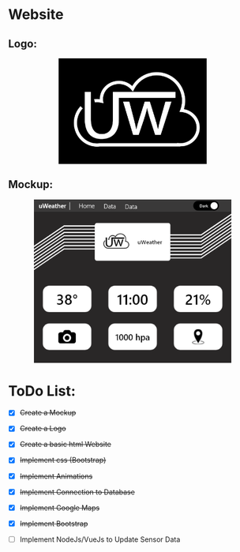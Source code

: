 # Website

## Logo:

<p align="center">
    <img src="https://github.com/lstranskyTGM/uWeather/blob/main/Website/img/logoBlack.png?raw=true" alt="uWeather_Logo" width="300" align="center">
</p>

## Mockup:

<p align="center">
    <img src="https://github.com/lstranskyTGM/uWeather/blob/main/Website/img/mockup.png?raw=true" alt="website_Mockup" width="400" align="center">
</p>

# ToDo List:

- [x] ~~Create a Mockup~~
- [x] ~~Create a Logo~~
- [x] ~~Create a basic html Website~~
- [x] ~~Implement css (Bootstrap)~~
- [x] ~~Implement Animations~~
- [x] ~~Implement Connection to Database~~
- [x] ~~Implement Google Maps~~
- [x] ~~Implement Bootstrap~~
- [ ] Implement NodeJs/VueJs to Update Sensor Data





